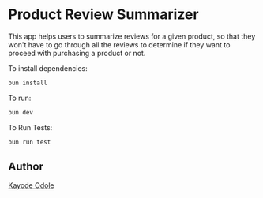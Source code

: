 # Product Review Summarizer

This app helps users to summarize reviews for a given product, so that they won't have to go through all the reviews to determine if they want to proceed with purchasing a product or not.

To install dependencies:

```bash
bun install
```

To run:

```bash
bun dev
```

To Run Tests:

```bash
bun run test
```

## Author

[Kayode Odole](https://github.com/kayconfig)

